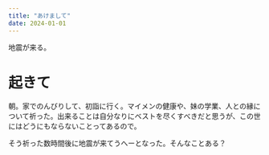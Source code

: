 ```yaml
---
title: "あけまして"
date: 2024-01-01
---
```


地震が来る。
# 起きて
朝。家でのんびりして、初詣に行く。マイメンの健康や、妹の学業、人との縁について祈った。出来ることは自分なりにベストを尽くすべきだと思うが、この世にはどうにもならないことってあるので。

そう祈った数時間後に地震が来てうへーとなった。そんなことある？